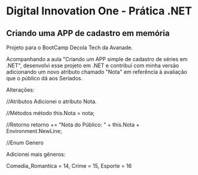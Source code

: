 # Digital Innovation One - Prática .NET

## Criando uma APP de cadastro em memória

Projeto para o BootCamp Decola Tech da Avanade.

Acompanhando a aula "Criando um APP simple de cadastro de séries em .NET",
desenvolvi esse projeto em .NET e contribuí com minha versão adicionando um
novo atributo chamado "Nota" em referência à avaliação que o público dá aos Seriados.

Alterações:

//Atributos
Adicionei o atributo Nota.

//Métodos
método this.Nota = nota;

//Retorno
retorno += "Nota do Público: " + this.Nota + Environment.NewLine;

//Enum Genero

Adicionei mais gêneros:

Comedia_Romantica = 14,
Crime = 15,
Esporte = 16


